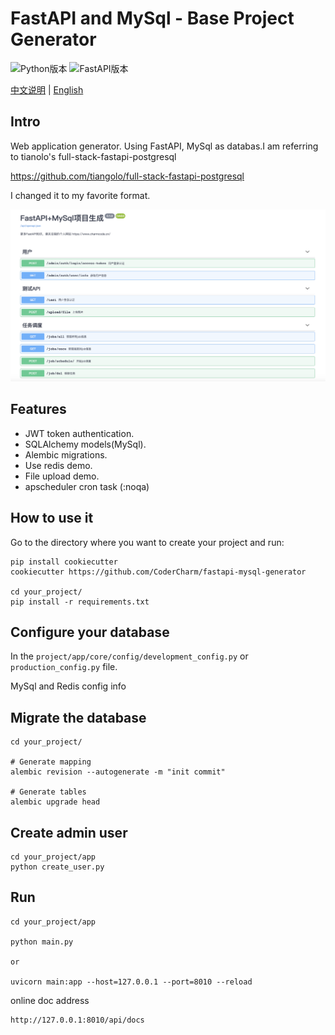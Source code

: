 # FastAPI and MySql - Base Project Generator

![Python版本](https://img.shields.io/badge/Python-3.7+-brightgreen.svg "版本号")
![FastAPI版本](https://img.shields.io/badge/FastAPI-0.61.1-ff69b4.svg "版本号")

[中文说明](./README.md) | [English](./README-en.md)

## Intro
Web application generator. Using FastAPI, MySql as databas.I am referring to tianolo's full-stack-fastapi-postgresql

https://github.com/tiangolo/full-stack-fastapi-postgresql

I changed it to my favorite format.

![demo](images/demo1.png)


## Features
- JWT token authentication.
- SQLAlchemy models(MySql).
- Alembic migrations.
- Use redis demo.
- File upload demo.
- apscheduler cron task (:noqa)


## How to use it

Go to the directory where you want to create your project and run:

```
pip install cookiecutter
cookiecutter https://github.com/CoderCharm/fastapi-mysql-generator

cd your_project/
pip install -r requirements.txt
```

## Configure your database

In the `project/app/core/config/development_config.py` or `production_config.py` file.

MySql and Redis config info

## Migrate the database

```
cd your_project/

# Generate mapping
alembic revision --autogenerate -m "init commit"

# Generate tables
alembic upgrade head
```

## Create admin user

```
cd your_project/app
python create_user.py
```

## Run
```
cd your_project/app

python main.py

or 

uvicorn main:app --host=127.0.0.1 --port=8010 --reload
```

online doc address
```
http://127.0.0.1:8010/api/docs
```